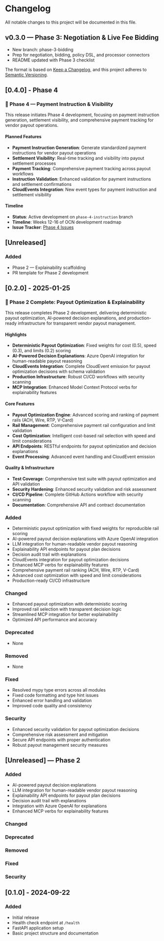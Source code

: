 # Changelog

All notable changes to this project will be documented in this file.

## v0.3.0 — Phase 3: Negotiation & Live Fee Bidding
- New branch: phase-3-bidding
- Prep for negotiation, bidding, policy DSL, and processor connectors
- README updated with Phase 3 checklist

The format is based on [Keep a Changelog](https://keepachangelog.com/en/1.0.0/),
and this project adheres to [Semantic Versioning](https://semver.org/spec/v2.0.0.html).

## [0.4.0] - Phase 4

### 🚀 Phase 4 — Payment Instruction & Visibility

This release initiates Phase 4 development, focusing on payment instruction generation, settlement visibility, and comprehensive payment tracking for vendor payout operations.

#### Planned Features
- **Payment Instruction Generation**: Generate standardized payment instructions for vendor payout operations
- **Settlement Visibility**: Real-time tracking and visibility into payout settlement processes
- **Payment Tracking**: Comprehensive payment tracking across payout workflows
- **Instruction Validation**: Enhanced validation for payment instructions and settlement confirmations
- **CloudEvents Integration**: New event types for payment instruction and settlement visibility

#### Timeline
- **Status**: Active development on `phase-4-instruction` branch
- **Timeline**: Weeks 12-16 of OCN development roadmap
- **Issue Tracker**: [Phase 4 Issues](https://github.com/ahsanazmi1/orion/issues?q=is%3Aopen+is%3Aissue+label%3Aphase-4)

## [Unreleased]

### Added
- Phase 2 — Explainability scaffolding
- PR template for Phase 2 development

## [0.2.0] - 2025-01-25

### 🚀 Phase 2 Complete: Payout Optimization & Explainability

This release completes Phase 2 development, delivering deterministic payout optimization, AI-powered decision explanations, and production-ready infrastructure for transparent vendor payout management.

#### Highlights
- **Deterministic Payout Optimization**: Fixed weights for cost (0.5), speed (0.3), and limits (0.2) scoring
- **AI-Powered Decision Explanations**: Azure OpenAI integration for human-readable payout reasoning
- **CloudEvents Integration**: Complete CloudEvent emission for payout optimization decisions with schema validation
- **Production Infrastructure**: Robust CI/CD workflows with security scanning
- **MCP Integration**: Enhanced Model Context Protocol verbs for explainability features

#### Core Features
- **Payout Optimization Engine**: Advanced scoring and ranking of payment rails (ACH, Wire, RTP, V-Card)
- **Rail Management**: Comprehensive payment rail configuration and limit validation
- **Cost Optimization**: Intelligent cost-based rail selection with speed and limit considerations
- **API Endpoints**: RESTful endpoints for payout optimization and decision explanations
- **Event Processing**: Advanced event handling and CloudEvent emission

#### Quality & Infrastructure
- **Test Coverage**: Comprehensive test suite with payout optimization and API validation
- **Security Hardening**: Enhanced security validation and risk assessment
- **CI/CD Pipeline**: Complete GitHub Actions workflow with security scanning
- **Documentation**: Comprehensive API and contract documentation

### Added
- Deterministic payout optimization with fixed weights for reproducible rail scoring
- AI-powered payout decision explanations with Azure OpenAI integration
- LLM integration for human-readable vendor payout reasoning
- Explainability API endpoints for payout plan decisions
- Decision audit trail with explanations
- CloudEvents integration for payout optimization decisions
- Enhanced MCP verbs for explainability features
- Comprehensive payment rail ranking (ACH, Wire, RTP, V-Card)
- Advanced cost optimization with speed and limit considerations
- Production-ready CI/CD infrastructure

### Changed
- Enhanced payout optimization with deterministic scoring
- Improved rail selection with transparent decision logic
- Streamlined MCP integration for better explainability
- Optimized API performance and accuracy

### Deprecated
- None

### Removed
- None

### Fixed
- Resolved mypy type errors across all modules
- Fixed code formatting and type hint issues
- Enhanced error handling and validation
- Improved code quality and consistency

### Security
- Enhanced security validation for payout optimization decisions
- Comprehensive risk assessment and mitigation
- Secure API endpoints with proper authentication
- Robust payout management security measures

## [Unreleased] — Phase 2

### Added
- AI-powered payout decision explanations
- LLM integration for human-readable vendor payout reasoning
- Explainability API endpoints for payout plan decisions
- Decision audit trail with explanations
- Integration with Azure OpenAI for explanations
- Enhanced MCP verbs for explainability features

### Changed

### Deprecated

### Removed

### Fixed

### Security

## [0.1.0] - 2024-09-22

### Added
- Initial release
- Health check endpoint at `/health`
- FastAPI application setup
- Basic project structure and documentation
